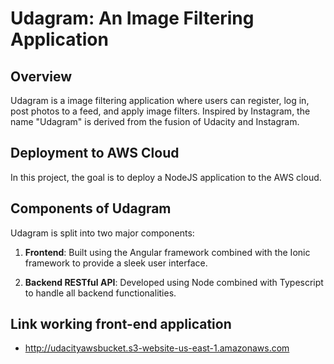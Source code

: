 # Udagram: An Image Filtering Application

## Overview

Udagram is a image filtering application where users can register, log in, post photos to a feed, and apply image filters. Inspired by Instagram, the name "Udagram" is derived from the fusion of Udacity and Instagram.

## Deployment to AWS Cloud

In this project, the goal is to deploy a NodeJS application to the AWS cloud.

## Components of Udagram

Udagram is split into two major components:

1. **Frontend**: Built using the Angular framework combined with the Ionic framework to provide a sleek user interface.

2. **Backend RESTful API**: Developed using Node combined with Typescript to handle all backend functionalities.

## Link working front-end application

- http://udacityawsbucket.s3-website-us-east-1.amazonaws.com
